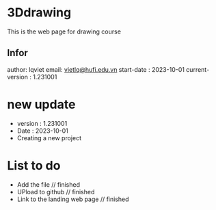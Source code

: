 # 3Ddrawing
This is the web page for drawing course

## Infor
author: lqviet
email: vietlq@hufi.edu.vn
start-date : 2023-10-01
current-version : 1.231001

# new update
- version : 1.231001
- Date : 2023-10-01
- Creating a new project

# List to do
- Add the file // finished
- UPload to github // finished
- Link to the landing web page // finished